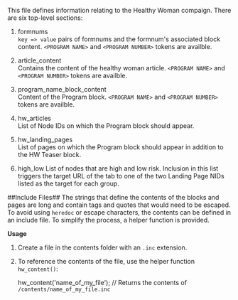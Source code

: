 This file defines information relating to the Healthy Woman compaign. There are
six top-level sections:

1. formnums  
   `key => value` pairs of formnums and the formnum's associated block content.
   `<PROGRAM NAME>` and `<PROGRAM NUMBER>` tokens are availble.

2. article_content  
   Contains the content of the healthy woman article. `<PROGRAM NAME>` and
   `<PROGRAM NUMBER>` tokens are availble.

3. program_name_block_content  
   Content of the Program block. `<PROGRAM NAME>` and `<PROGRAM NUMBER>`
   tokens are availble.

4. hw_articles  
   List of Node IDs on which the Program block should appear.

5. hw_landing_pages  
   List of pages on which the Program block should appear in addition to the
   HW Teaser block.

6. high_low
   List of nodes that are high and low risk. Inclusion in this list triggers
   the target URL of the tab to one of the two Landing Page NIDs listed as the
   target for each group.

##Include Files##
The strings that define the contents of the blocks and pages are long and
contain tags and quotes that would need to be escaped. To avoid using `heredoc`
or escape characters, the contents can be defined in an include file. To
simplify the process, a helper function is provided.

**Usage**

1. Create a file in the contents folder with an `.inc` extension.

2. To reference the contents of the file, use the helper function
   `hw_content()`:


    hw_content('name_of_my_file');
    // Returns the contents of `/contents/name_of_my_file.inc`
